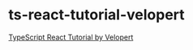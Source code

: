 # ts-react-tutorial-velopert

[TypeScript React Tutorial by Velopert](https://velog.io/@velopert/create-typescript-react-component)
